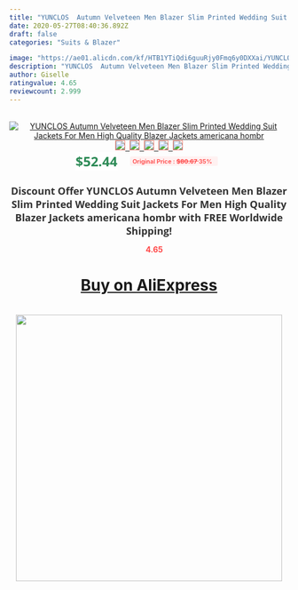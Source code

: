 ```yaml
---
title: "YUNCLOS  Autumn Velveteen Men Blazer Slim Printed Wedding Suit Jackets For Men High Quality Blazer Jackets americana hombr"
date: 2020-05-27T08:40:36.892Z
draft: false
categories: "Suits & Blazer"

image: "https://ae01.alicdn.com/kf/HTB1YTiQdi6guuRjy0Fmq6y0DXXai/YUNCLOS-Autumn-Velveteen-Men-Blazer-Slim-Printed-Wedding-Suit-Jackets-For-Men-High-Quality-Blazer-Jackets.jpg"
description: "YUNCLOS  Autumn Velveteen Men Blazer Slim Printed Wedding Suit Jackets For Men High Quality Blazer Jackets americana hombr"
author: Giselle
ratingvalue: 4.65
reviewcount: 2.999
---
```

<br>
<div style="text-align: center;">
<a href="https://s.click.aliexpress.com/e/_AEsM4l" target="_blank" rel="nofollow noopener noreferrer"><img alt="YUNCLOS  Autumn Velveteen Men Blazer Slim Printed Wedding Suit Jackets For Men High Quality Blazer Jackets americana hombr" class="magnifier-image" src="https://ae01.alicdn.com/kf/HTB1YTiQdi6guuRjy0Fmq6y0DXXai/YUNCLOS-Autumn-Velveteen-Men-Blazer-Slim-Printed-Wedding-Suit-Jackets-For-Men-High-Quality-Blazer-Jackets.jpg_640x640.jpg">
<br>
<img style="border:1px solid salmon" src="https://ae01.alicdn.com/kf/HTB1YTiQdi6guuRjy0Fmq6y0DXXai/YUNCLOS-Autumn-Velveteen-Men-Blazer-Slim-Printed-Wedding-Suit-Jackets-For-Men-High-Quality-Blazer-Jackets.jpg_120x120.jpg">&nbsp;&nbsp;<img style="border:1px solid salmon" src="https://ae01.alicdn.com/kf/HTB1jcMhKXGWBuNjy0Fbq6z4sXXaL/YUNCLOS-Autumn-Velveteen-Men-Blazer-Slim-Printed-Wedding-Suit-Jackets-For-Men-High-Quality-Blazer-Jackets.jpg_120x120.jpg">&nbsp;&nbsp;<img style="border:1px solid salmon" src="https://ae01.alicdn.com/kf/HTB1BUoaBZuYBuNkSmRyq6AA3pXao/YUNCLOS-Autumn-Velveteen-Men-Blazer-Slim-Printed-Wedding-Suit-Jackets-For-Men-High-Quality-Blazer-Jackets.jpg_120x120.jpg">&nbsp;&nbsp;<img style="border:1px solid salmon" src="https://ae01.alicdn.com/kf/HTB1q_0qKx1YBuNjy1zcq6zNcXXaW/YUNCLOS-Autumn-Velveteen-Men-Blazer-Slim-Printed-Wedding-Suit-Jackets-For-Men-High-Quality-Blazer-Jackets.jpg_120x120.jpg">&nbsp;&nbsp;<img style="border:1px solid salmon" src="https://ae01.alicdn.com/kf/HTB15tp9KrSYBuNjSspfq6AZCpXae/YUNCLOS-Autumn-Velveteen-Men-Blazer-Slim-Printed-Wedding-Suit-Jackets-For-Men-High-Quality-Blazer-Jackets.jpg_120x120.jpg"></a></div><br0>
<div style="text-align: center;"><span style="background-color: white; border: 0px; box-sizing: border-box; color: seagreen; display: inline-block; font-family: &quot;open sans&quot; , &quot;arial&quot; , &quot;helvetica&quot; , sans-serif , &quot;heiti&quot;; font-size: 24px; font-stretch: inherit; font-weight: 700; line-height: inherit; margin: 0px 10px 0px 0px; padding: 0px; vertical-align: middle;">$52.44 </span>
<span style="background: rgb(255 , 241 , 241); border-radius: 3px; border: 0px; box-sizing: border-box; color: #ff4747; display: inline-block; font-family: inherit; font-size: 12px; font-stretch: inherit; font-style: inherit; font-variant: inherit; font-weight: 600; line-height: inherit; margin: 0px; padding: 2px 5px; transform: scale(0.9); vertical-align: middle;">Original Price : <b style="text-decoration: line-through;">$80.67 </b> 35%&nbsp;&nbsp;</span></div>
<h1 style="color: #333333; display: inline-block; font-family: &quot;open sans&quot; , &quot;arial&quot; , &quot;helvetica&quot; , sans-serif , &quot;heiti&quot;; font-size: 18px; font-stretch: inherit; font-weight: 700; text-align: center;">Discount Offer YUNCLOS  Autumn Velveteen Men Blazer Slim Printed Wedding Suit Jackets For Men High Quality Blazer Jackets americana hombr with FREE Worldwide Shipping!</h1>
<div style="color: #ff4747; text-align: center;">
<img src="https://4.bp.blogspot.com/-M0ZcTcb-5uY/XleCXlxnR4I/AAAAAAAAAEc/OrjgMkXV1oMQFaCRZj5HQwOCBcu3w1FegCPcBGAYYCw/s1600/star.png" style="height: 15px;">&nbsp;<b>4.65</b></div>
<div class="button_cont" align="center"><a class="buynow_a" href="https://s.click.aliexpress.com/e/_AEsM4l" target="_blank" rel="nofollow noopener noreferrer"><H1>Buy on AliExpress</H1></a></div><br>
<div class="separator" style="clear: both; text-align: center;">
<img src="https://lh3.googleusercontent.com/-pTy5HemUv9M/XlePHvY0dAI/AAAAAAAAAE4/0nX5iRUoIWY8eMW9Dpxeirr157OZliDIgCLcBGAsYHQ/s1600/badge.gif" width="480">
</div>
